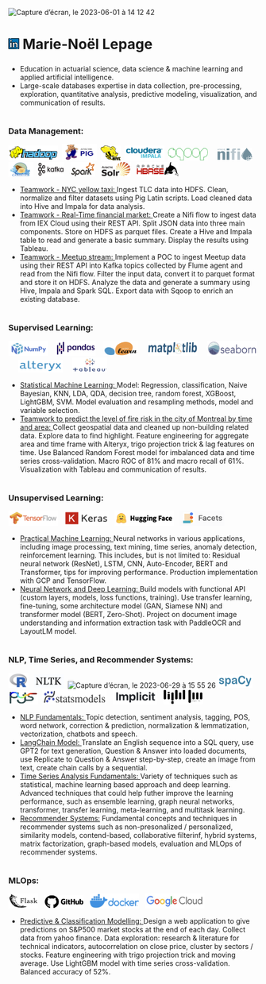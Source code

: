 <p align=”center”> 
<img width="774" alt="Capture d’écran, le 2023-06-01 à 14 12 42" src="https://github.com/MNLepage08/MNLepage08/assets/113123425/f9763d84-c05f-4a92-9769-99e4cf8c5ea2">
</p>


# [<img src="https://github.com/MNLepage08/MNLepage08/blob/main/Images/linkedin.png" width="22">](https://www.linkedin.com/in/marienoellepage/)    Marie-Noël Lepage


##### 
  - Education in actuarial science, data science & machine learning and applied artificial intelligence.
  - Large-scale databases expertise in data collection, pre-processing, exploration, quantitative analysis, predictive modeling, visualization, and communication of results.  


#
### Data Management:
  <img src="https://github.com/MNLepage08/MNLepage08/blob/main/Images/Hadoop.png" title="Hadoop" alt="Java" width="100" height="30"/>&nbsp;
  <img src="https://github.com/MNLepage08/MNLepage08/blob/main/Images/Pig.png" title="Pig" alt="Java" width="70" height="33"/>&nbsp;
  <img src="https://github.com/MNLepage08/MNLepage08/blob/main/Images/Hive.png" title="Hive" alt="Java" width="40" height="30"/>&nbsp;
  <img src="https://github.com/MNLepage08/MNLepage08/blob/main/Images/cloudera_impala.png" title="Impala" alt="Java" width="80" height="30"/>&nbsp;
  <img src="https://github.com/MNLepage08/MNLepage08/blob/main/Images/Sqoop.png" title="Sqoop" alt="Java" width="80" height="25"/>&nbsp;&nbsp;&nbsp;&nbsp;
  <img src="https://github.com/MNLepage08/MNLepage08/blob/main/Images/Nifi.png" title="Nifi" alt="Java" width="70" height="25"/>&nbsp;&nbsp;
  <img src="https://github.com/MNLepage08/MNLepage08/blob/main/Images/Flume.png" title="Flume" alt="Java" width="50" height="30"/>&nbsp;
  <img src="https://github.com/MNLepage08/MNLepage08/blob/main/Images/Kafka.png" title="Kafka" alt="Java" width="55" height="30"/>&nbsp;&nbsp;
  <img src="https://github.com/MNLepage08/MNLepage08/blob/main/Images/Spark.png" title="Spark" alt="Java" width="50" height="30"/>&nbsp;&nbsp;
  <img src="https://github.com/MNLepage08/MNLepage08/blob/main/Images/Solr.png" title="Solr" alt="Java" width="60" height="30"/>&nbsp;&nbsp;
  <img src="https://github.com/MNLepage08/MNLepage08/blob/main/Images/Hbase.png" title="HBase" alt="Java" width="85" height="30"/>
  
  - [Teamwork - NYC yellow taxi: ](https://github.com/MNLepage08/Project-Report/blob/main/GR_05-F2021A2.pdf) Ingest TLC data into HDFS. Clean, normalize and filter datasets using Pig Latin scripts. Load cleaned data into Hive and Impala for data analysis.
  - [Teamwork - Real-Time financial market: ](https://github.com/MNLepage08/Project-Report/blob/main/GR_05-F2021A2.pdf)Create a Nifi flow to ingest data from IEX Cloud using their REST API. Split JSON data into three main components. Store on HDFS as parquet files. Create a Hive and Impala table to read and generate a basic summary. Display the results using Tableau.
  - [Teamwork - Meetup stream: ](https://github.com/MNLepage08/Project-Report/blob/main/GR_05-F2021A3.pdf)Implement a POC to ingest Meetup data using their REST API into Kafka topics collected by Flume agent and read from the Nifi flow. Filter the input data, convert it to parquet format and store it on HDFS. Analyze the data and generate a summary using Hive, Impala and Spark SQL. Export data with Sqoop to enrich an existing database.


#
### Supervised Learning:
  <img src="https://github.com/MNLepage08/MNLepage08/blob/main/Images/Numpy.png" title="Numpy" alt="Java" width="80" height="30"/>&nbsp;&nbsp;&nbsp;
  <img src="https://github.com/MNLepage08/MNLepage08/blob/main/Images/Pandas.png" title="Pandas" alt="Java" width="80" height="30"/>&nbsp;&nbsp;&nbsp;
  <img src="https://github.com/MNLepage08/MNLepage08/blob/main/Images/Scikit-Learn.png" title="Scikit-Learn" alt="Java" width="70" height="30"/>&nbsp;&nbsp;&nbsp;&nbsp;
  <img src="https://github.com/MNLepage08/MNLepage08/blob/main/Images/Matplotlib.png" title="Matplotlib" alt="Java" width="100" height="30"/>&nbsp;&nbsp;&nbsp;&nbsp;
  <img src="https://github.com/MNLepage08/MNLepage08/blob/main/Images/Seaborn.png" title="Seaborn" alt="Java" width="100" height="30"/>&nbsp;&nbsp;&nbsp;&nbsp;
  <img src="https://github.com/MNLepage08/MNLepage08/blob/main/Images/alteryx.png" title="Alteryx" alt="Java" width="90" height="25"/>&nbsp;&nbsp;&nbsp;&nbsp;
  <img src="https://github.com/MNLepage08/MNLepage08/blob/main/Images/Tableau.png" title="Tableau" alt="Java" width="70" height="30"/>&nbsp;

  - [Statistical Machine Learning: ](https://github.com/MNLepage08/YCBS-255) Model: Regression, classification, Naive Bayesian, KNN, LDA, QDA, decision tree, random forest, XGBoost, LightGBM, SVM. Model evaluation and resampling methods, model and variable selection.
  - [Teamwork to predict the level of fire risk in the city of Montreal by time and area: ](https://github.com/MNLepage08/Project-Report/blob/main/Executive%20Report.pdf) Collect geospatial data and cleaned up non-building related data. Explore data to find highlight. Feature engineering for aggregate area and time frame with Alteryx, trigo projection trick & lag features on time. Use Balanced Random Forest model for imbalanced data and time series cross-validation. Macro ROC of 81% and macro recall of 61%. Visualization with Tableau and communication of results.


#
### Unsupervised Learning:
<img src="https://github.com/MNLepage08/MNLepage08/blob/main/Images/TensorFlow.png" title="TensorFlow" alt="Java" width="100" height="30"/>&nbsp;&nbsp;
<img src="https://github.com/MNLepage08/MNLepage08/blob/main/Images/Keras.png" title="Keras" alt="Java" width="90" height="30"/>&nbsp;&nbsp;
<img src="https://github.com/MNLepage08/MNLepage08/blob/main/Images/Hugging%20Face.png" title="Hugging Face" alt="Java" width="120" height="30"/>&nbsp;&nbsp;
<img src="https://github.com/MNLepage08/MNLepage08/blob/main/Images/Facets.png" title="Facets" alt="Java" width="90" height="30"/>&nbsp;

  - [Practical Machine Learning: ](https://github.com/MNLepage08/YCBS-258)Neural networks in various applications, including image processing, text mining, time series, anomaly detection, reinforcement learning. This includes, but is not limited to: Residual neural network (ResNet), LSTM, CNN, Auto-Encoder, BERT and Transformer, tips for improving performance. Production implementation with GCP and TensorFlow.
  - [Neural Network and Deep Learning: ](https://github.com/MNLepage08/YCNG-229)Build models with functional API (custom layers, models, loss functions, training). Use transfer learning, fine-tuning, some architecture model (GAN, Siamese NN) and transformer model (BERT, Zero-Shot). Project on document image understanding and information extraction task with PaddleOCR and LayoutLM model.


#
### NLP, Time Series, and Recommender Systems:
<img src="https://github.com/MNLepage08/MNLepage08/blob/main/Images/R.png" title="R" alt="Java" width="40" height="30"/>&nbsp;&nbsp;
<img src="https://github.com/MNLepage08/MNLepage08/blob/main/Images/NLTK.png" title="NLTK" alt="Java" width="60" height="27"/>&nbsp;
<img width="60" alt="Capture d’écran, le 2023-06-29 à 15 55 26" src="https://github.com/MNLepage08/YCNG-233/assets/113123425/7e7d686c-6e98-4a19-93f6-5ea0a2b491a9">
<img src="https://github.com/MNLepage08/MNLepage08/blob/main/Images/Spacy.png" title="Spacy" alt="Java" width="70" height="27"/>&nbsp;
<img src="https://github.com/MNLepage08/MNLepage08/blob/main/Images/Pyts.png" title="Pyts" alt="Java" width="60" height="27"/>&nbsp;
<img src="https://github.com/MNLepage08/MNLepage08/blob/main/Images/StatsModels.png" title="Statsmodels" alt="Java" width="130" height="30"/>&nbsp;&nbsp;
<img src="https://github.com/MNLepage08/MNLepage08/blob/main/Images/Implicit.png" title="Implicit" alt="Java" width="90" height="30"/>&nbsp;&nbsp;
<img src="https://github.com/MNLepage08/MNLepage08/blob/main/Images/LightFM.png" title="LightFM" alt="Java" width="80" height="30"/>&nbsp;&nbsp;



  - [NLP Fundamentals: ](https://github.com/MNLepage08/YCNG-232)Topic detection, sentiment analysis, tagging, POS, word network, correction & prediction, normalization & lemmatization, vectorization, chatbots and speech.
  - [LangChain Model: ](https://github.com/MNLepage08/Project-Report/blob/main/LangChain_with_HuggingFace_Hub.ipynb) Translate an English sequence into a SQL query, use GPT2 for text generation, Question & Answer into loaded documents, use Replicate to Question & Answer step-by-step, create an image from text, create chain calls by a sequential.
  - [Time Series Analysis Fundamentals: ](https://github.com/MNLepage08/YCNG-233)Variety of techniques such as statistical, machine learning based approach and deep learning. Advanced techniques that could help futher improve the learning performance, such as ensemble learning, graph neural networks, transformer, transfer learning, meta-learning, and multitask learning.
  - [Recommender Systems:](https://github.com/MNLepage08/YCNG-235) Fundamental concepts and techniques in recommender systems such as non-presonalized / personalized, similarity models, contend-based, collaborative filterinf, hybrid systems, matrix factorization, graph-based models, evaluation and MLOps of recommender systems.


#
### MLOps:
<img src="https://github.com/MNLepage08/MNLepage08/blob/main/Images/Flask.png" title="Flask" alt="Java" width="60" height="30"/>&nbsp;&nbsp;
<img src="https://github.com/MNLepage08/MNLepage08/blob/main/Images/GitHub.png" title="GitHub" alt="Java" width="80" height="27"/>&nbsp;&nbsp;
<img src="https://github.com/MNLepage08/MNLepage08/blob/main/Images/Docker.png" title="Docker" alt="Java" width="100" height="30"/>&nbsp;&nbsp;
<img src="https://github.com/MNLepage08/MNLepage08/blob/main/Images/GCP.png" title="GCP" alt="Java" width="120" height="30"/>&nbsp;&nbsp;

  - [Predictive & Classification Modelling: ](https://github.com/MNLepage08/YCNG-288-DevOps)Design a web application to give predictions on S&P500 market stocks at the end of each day. Collect data from yahoo finance. Data exploration: research & literature for technical indicators, autocorrelation on close price, cluster by sectors / stocks.  Feature engineering with trigo projection trick and moving average. Use LightGBM model with time series cross-validation. Balanced accuracy of 52%.


<!--
**MNLepage08/MNLepage08** is a ✨ _special_ ✨ repository because its `README.md` (this file) appears on your GitHub profile.

Here are some ideas to get you started:

- 🔭 I’m currently working on ...
- 🌱 I’m currently learning ...
- 👯 I’m looking to collaborate on ...
- 🤔 I’m looking for help with ...
- 💬 Ask me about ...
- 📫 How to reach me: ...
- 😄 Pronouns: ...
- ⚡ Fun fact: ...
-->
